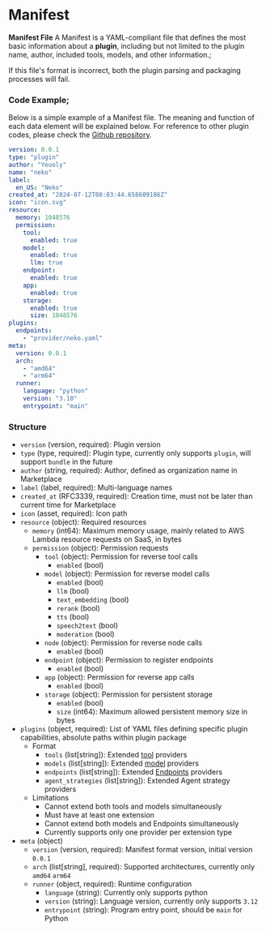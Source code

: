 # Manifest

**Manifest File** A Manifest is a YAML-compliant file that defines the most basic information about a **plugin**, including but not limited to the plugin name, author, included tools, models, and other information.;

If this file's format is incorrect, both the plugin parsing and packaging processes will fail.

### **Code Example**;

Below is a simple example of a Manifest file. The meaning and function of each data element will be explained below. For reference to other plugin codes, please check the [Github repository](https://github.com/langgenius/dify-plugin-sdks/tree/main/python/examples).

```yaml
version: 0.0.1
type: "plugin"
author: "Yeuoly"
name: "neko"
label:
  en_US: "Neko"
created_at: "2024-07-12T08:03:44.658609186Z"
icon: "icon.svg"
resource:
  memory: 1048576
  permission:
    tool:
      enabled: true
    model:
      enabled: true
      llm: true
    endpoint:
      enabled: true
    app:
      enabled: true
    storage: 
      enabled: true
      size: 1048576
plugins:
  endpoints:
    - "provider/neko.yaml"
meta:
  version: 0.0.1
  arch:
    - "amd64"
    - "arm64"
  runner:
    language: "python"
    version: "3.10"
    entrypoint: "main"
```

### **Structure**

* `version` (version, required): Plugin version
* `type` (type, required): Plugin type, currently only supports `plugin`, will support `bundle` in the future
* `author` (string, required): Author, defined as organization name in Marketplace
* `label` (label, required): Multi-language names
* `created_at` (RFC3339, required): Creation time, must not be later than current time for Marketplace
* `icon` (asset, required): Icon path
* `resource` (object): Required resources
  * `memory` (int64): Maximum memory usage, mainly related to AWS Lambda resource requests on SaaS, in bytes
  * `permission` (object): Permission requests
    * `tool` (object): Permission for reverse tool calls
      * `enabled` (bool)
    * `model` (object): Permission for reverse model calls
      * `enabled` (bool)
      * `llm` (bool)
      * `text_embedding` (bool)
      * `rerank` (bool)
      * `tts` (bool)
      * `speech2text` (bool)
      * `moderation` (bool)
    * `node` (object): Permission for reverse node calls
      * `enabled` (bool)
    * `endpoint` (object): Permission to register endpoints
      * `enabled` (bool)
    * `app` (object): Permission for reverse app calls
      * `enabled` (bool)
    * `storage` (object): Permission for persistent storage
      * `enabled` (bool)
      * `size` (int64): Maximum allowed persistent memory size in bytes
* `plugins` (object, required): List of YAML files defining specific plugin capabilities, absolute paths within plugin package
  * Format
    * `tools` (list\[string]): Extended [tool](tool.md) providers
    * `models` (list\[string]): Extended [model](model/) providers
    * `endpoints` (list\[string]): Extended [Endpoints](endpoint.md) providers
    * `agent_strategies` (list\[string]): Extended Agent strategy providers
  * Limitations
    * Cannot extend both tools and models simultaneously
    * Must have at least one extension
    * Cannot extend both models and Endpoints simultaneously
    * Currently supports only one provider per extension type
* `meta` (object)
  * `version` (version, required): Manifest format version, initial version `0.0.1`
  * `arch` (list\[string], required): Supported architectures, currently only `amd64` `arm64`
  * `runner` (object, required): Runtime configuration
    * `language` (string): Currently only supports python
    * `version` (string): Language version, currently only supports `3.12`
    * `entrypoint` (string): Program entry point, should be `main` for Python
